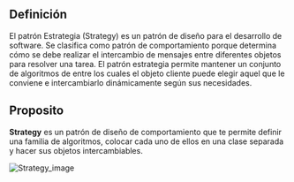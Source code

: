 ## Definición
El patrón Estrategia (Strategy) es un patrón de diseño para el desarrollo de software. Se clasifica como patrón de comportamiento porque determina cómo se debe realizar el intercambio de mensajes entre diferentes objetos para resolver una tarea. El patrón estrategia permite mantener un conjunto de algoritmos de entre los cuales el objeto cliente puede elegir aquel que le conviene e intercambiarlo dinámicamente según sus necesidades.

## Proposito
**Strategy** es un patrón de diseño de comportamiento que te permite definir una familia de algoritmos, colocar cada uno de ellos en una clase separada y hacer sus objetos intercambiables.

![Strategy_image](https://refactoring.guru/images/patterns/content/strategy/strategy.png?id=379bfba335380500375881a3da6507e0)